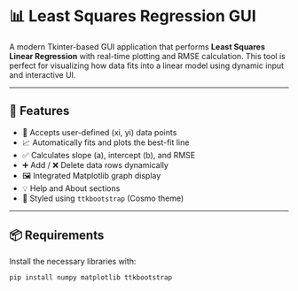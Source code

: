 # 📊 Least Squares Regression GUI

A modern Tkinter-based GUI application that performs **Least Squares Linear Regression** with real-time plotting and RMSE calculation. This tool is perfect for visualizing how data fits into a linear model using dynamic input and interactive UI.

---

## 🚀 Features

- 🧮 Accepts user-defined (xi, yi) data points
- 📈 Automatically fits and plots the best-fit line
- ✅ Calculates slope (a), intercept (b), and RMSE
- ➕ Add / ❌ Delete data rows dynamically
- 🖼️ Integrated Matplotlib graph display
- 💡 Help and About sections
- 🌈 Styled using `ttkbootstrap` (Cosmo theme)

---


## 📦 Requirements

Install the necessary libraries with:

```bash
pip install numpy matplotlib ttkbootstrap

